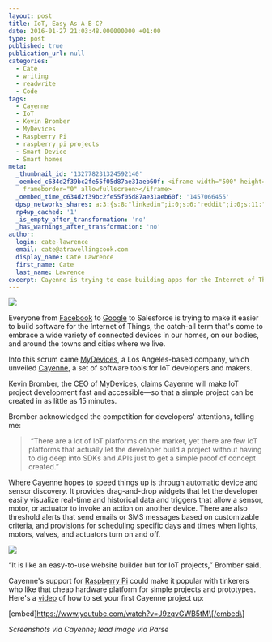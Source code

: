 ```yaml
---
layout: post
title: IoT, Easy As A-B-C?
date: 2016-01-27 21:03:48.000000000 +01:00
type: post
published: true
publication_url: null
categories:
  - Cate
  - writing
  - readwrite
  - Code
tags:
  - Cayenne
  - IoT
  - Kevin Bromber
  - MyDevices
  - Raspberry Pi
  - raspberry pi projects
  - Smart Device
  - Smart homes
meta:
  _thumbnail_id: '132778231324592140'
  _oembed_c634d2f39bc2fe55f05d87ae31aeb60f: <iframe width="500" height="281" src="https://www.youtube.com/embed/J9zqvGWB5tM?feature=oembed"
    frameborder="0" allowfullscreen></iframe>
  _oembed_time_c634d2f39bc2fe55f05d87ae31aeb60f: '1457066455'
  dpsp_networks_shares: a:3:{s:8:"linkedin";i:0;s:6:"reddit";i:0;s:11:"google-plus";i:0;}
  rp4wp_cached: '1'
  _is_empty_after_transformation: 'no'
  _has_warnings_after_transformation: 'no'
author:
  login: cate-lawrence
  email: cate@atravellingcook.com
  display_name: Cate Lawrence
  first_name: Cate
  last_name: Lawrence
excerpt: Cayenne is trying to ease building apps for the Internet of Things.
---
```

![](rw-import/MTM2MTM0NzAzMTY5MTUzNjY3.png)

Everyone from
[Facebook](https://readwrite.com/2015/09/03/parse-facebook-iot-sdk) to
[Google](https://readwrite.com/2015/05/28/android-studio-1-3-google-iot-smart-homes-brillo-weave) to
Salesforce is trying to make it easier to build software for the
Internet of Things, the catch-all term that's come to embrace a wide
variety of connected devices in our homes, on our bodies, and around the
towns and cities where we live.

Into this scrum came [MyDevices](https://www.mydevices.com/), a Los
Angeles-based company, which
unveiled [Cayenne](https://www.cayenne-mydevices.com/), a set of
software tools for IoT developers and makers.

Kevin Bromber, the CEO of MyDevices, claims Cayenne will make IoT
project development fast and accessible—so that a simple project can be
created in as little as 15 minutes. 

Bromber acknowledged the competition for developers' attentions, telling
me:

>  “There are a lot of IoT platforms on the market, yet there are few
> IoT platforms that actually let the developer build a project without
> having to dig deep into SDKs and APIs just to get a simple proof of
> concept created.”

Where Cayenne hopes to speed things up is through automatic device and
sensor discovery. It provides drag-and-drop widgets that let the
developer easily visualize real-time and historical data and triggers
that allow a sensor, motor, or actuator to invoke an action on another
device. There are also threshold alerts that send emails or SMS messages
based on customizable criteria, and provisions for scheduling specific
days and times when lights, motors, valves, and actuators turn on and
off. 

![](rw-import/MTM2MTMzOTk5ODY4Mjk5Mjc0.png)

“It is like an easy-to-use website builder but for IoT projects,”
Bromber said.

Cayenne's support for [Raspberry
Pi](https://readwrite.com/2014/11/10/raspberry-pi-releases-model-a-plus) could
make it popular with tinkerers who like that cheap hardware platform for
simple projects and prototypes. Here's a
[video](https://www.youtube.com/watch?v=J9zqvGWB5tM&feature=youtu.be) of
how to set your first Cayenne project up:

\[embed\]https://www.youtube.com/watch?v=J9zqvGWB5tM\[/embed\]

*Screenshots via Cayenne; lead image via Parse*
